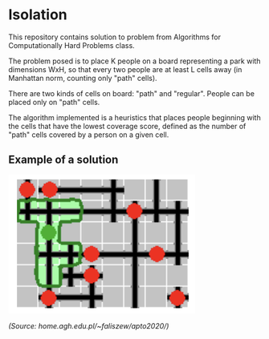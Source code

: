 # Isolation

This repository contains solution to problem from Algorithms for Computationally Hard Problems class.

The problem posed is to place K people on a board representing a park with dimensions WxH,
so that every two people are at least L cells away (in Manhattan norm, counting only "path" cells).

There are two kinds of cells on board: "path" and "regular". People can be placed only on "path" cells.

The algorithm implemented is a heuristics that places people beginning with the cells that have the lowest coverage
score, defined as the number of "path" cells covered by a person on a given cell.

## Example of a solution
![Example of 9 people placed in a park](docs/isolation.png)

*(Source: home.agh.edu.pl/~faliszew/apto2020/)*
